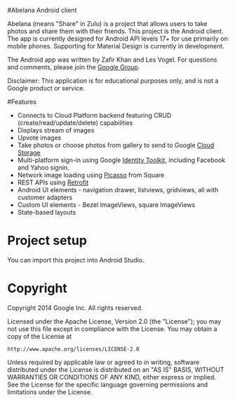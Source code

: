 #Abelana Android client

Abelana (means "Share" in Zulu) is a project that allows users to take photos and share them with their friends. This project is the Android client. The app is currently designed for Android API levels 17+ for use primarily on mobile phones. Supporting for Material Design is currently in development.

The Android app was written by Zafir Khan and Les Vogel. For questions and comments, please join the [Google Group](https://groups.google.com/forum/#!forum/abelana-app).

Disclaimer: This application is for educational purposes only, and is not a Google product or service.

#Features
* Connects to Cloud Platform backend featuring CRUD (create/read/update/delete) capabilities
* Displays stream of images
* Upvote images
* Take photos or choose photos from gallery to send to Google [Cloud Storage](https://cloud.google.com/storage/)
* Multi-platform sign-in using Google [Identity Toolkit](https://developers.google.com/identity-toolkit/), including Facebook and Yahoo signin.
* Network image loading using [Picasso](http://square.github.io/picasso/) from Square
* REST APIs using [Retrofit](http://square.github.io/retrofit/)
* Android UI elements - navigation drawer, listviews, gridviews, all with customer adapters
* Custom UI elements - Bezel ImageViews, square ImageViews
* State-based layouts

# Project setup
You can import this project into Android Studio.

# Copyright
Copyright 2014 Google Inc. All rights reserved.

Licensed under the Apache License, Version 2.0 (the "License");
you may not use this file except in compliance with the License.
You may obtain a copy of the License at

    http://www.apache.org/licenses/LICENSE-2.0

Unless required by applicable law or agreed to in writing, software
distributed under the License is distributed on an "AS IS" BASIS,
WITHOUT WARRANTIES OR CONDITIONS OF ANY KIND, either express or implied.
See the License for the specific language governing permissions and
limitations under the License.
